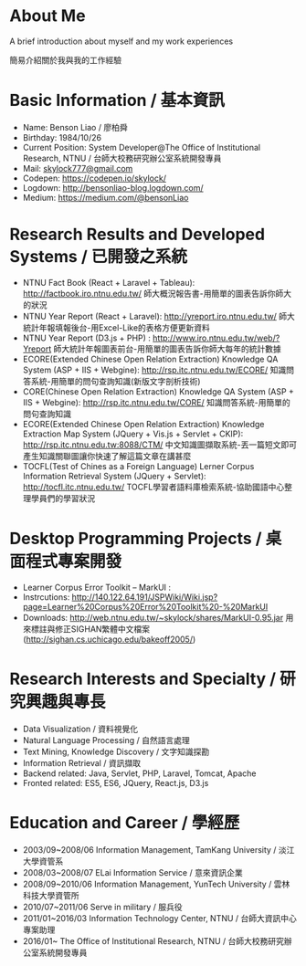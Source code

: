 # About Me
A brief introduction about myself and my work experiences

簡易介紹關於我與我的工作經驗
# Basic Information / 基本資訊
* Name: Benson Liao / 廖柏舜
* Birthday: 1984/10/26
* Current Position: System Developer@The Office of Institutional Research, NTNU / 台師大校務研究辦公室系統開發專員
* Mail: skylock777@gmail.com
* Codepen: https://codepen.io/skylock/
* Logdown: http://bensonliao-blog.logdown.com/
* Medium: https://medium.com/@bensonLiao
# Research Results and Developed Systems / 已開發之系統
* NTNU Fact Book (React + Laravel + Tableau): http://factbook.iro.ntnu.edu.tw/
師大概況報告書-用簡單的圖表告訴你師大的狀況
* NTNU Year Report (React + Laravel): http://yreport.iro.ntnu.edu.tw/
師大統計年報填報後台-用Excel-Like的表格方便更新資料
* NTNU Year Report (D3.js + PHP) : http://www.iro.ntnu.edu.tw/web/?Yreport
師大統計年報圖表前台-用簡單的圖表告訴你師大每年的統計數據
* ECORE(Extended Chinese Open Relation Extraction) Knowledge QA System (ASP + IIS + Webgine): http://rsp.itc.ntnu.edu.tw/ECORE/
知識問答系統-用簡單的問句查詢知識(新版文字剖析技術)
* CORE(Chinese Open Relation Extraction) Knowledge QA System (ASP + IIS + Webgine): http://rsp.itc.ntnu.edu.tw/CORE/
知識問答系統-用簡單的問句查詢知識
* ECORE(Extended Chinese Open Relation Extraction) Knowledge Extraction Map System (JQuery + Vis.js + Servlet + CKIP): http://rsp.itc.ntnu.edu.tw:8088/CTM/
中文知識圖擷取系統-丟一篇短文即可產生知識關聯圖讓你快速了解這篇文章在講甚麼
* TOCFL(Test of Chines as a Foreign Language) Lerner Corpus Information Retrieval System (JQuery + Servlet): http://tocfl.itc.ntnu.edu.tw/
TOCFL學習者語料庫檢索系統-協助國語中心整理學員們的學習狀況
# Desktop Programming Projects / 桌面程式專案開發
* Learner Corpus Error Toolkit – MarkUI :
* Instrcutions: http://140.122.64.191/JSPWiki/Wiki.jsp?page=Learner%20Corpus%20Error%20Toolkit%20-%20MarkUI
* Downloads: http://web.ntnu.edu.tw/~skylock/shares/MarkUI-0.95.jar
用來標註與修正SIGHAN繁體中文檔案 (http://sighan.cs.uchicago.edu/bakeoff2005/)
# Research Interests and Specialty / 研究興趣與專長
* Data Visualization / 資料視覺化
* Natural Language Processing / 自然語言處理
* Text Mining, Knowledge Discovery / 文字知識探勘
* Information Retrieval / 資訊擷取
* Backend related: Java, Servlet, PHP, Laravel, Tomcat, Apache
* Fronted related: ES5, ES6, JQuery, React.js, D3.js
# Education and Career / 學經歷
* 2003/09~2008/06 Information Management, TamKang University / 淡江大學資管系
* 2008/03~2008/07 ELai Information Service / 意來資訊企業
* 2008/09~2010/06 Information Management, YunTech University / 雲林科技大學資管所
* 2010/07~2011/06 Serve in military / 服兵役
* 2011/01~2016/03 Information Technology Center, NTNU / 台師大資訊中心專案助理
* 2016/01~ The Office of Institutional Research, NTNU / 台師大校務研究辦公室系統開發專員
